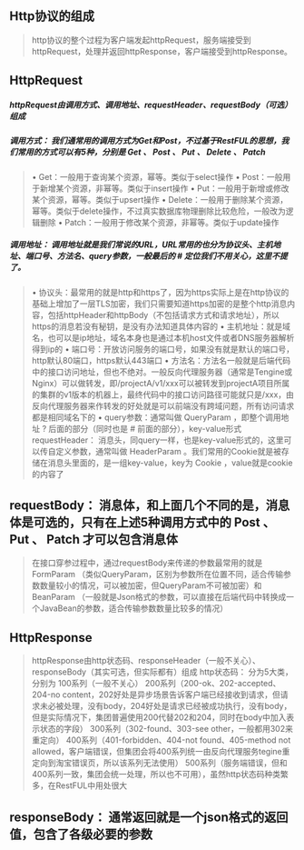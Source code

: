 ## Http协议的组成
>http协议的整个过程为客户端发起httpRequest，服务端接受到httpRequest，处理并返回httpResponse，客户端接受到httpResponse。

## HttpRequest
##### httpRequest由调用方式、调用地址、requestHeader、requestBody（可选）组成
##### 调用方式： 我们通常用的调用方式为Get和Post，不过基于RestFUL的思想，我们常用的方式可以有5种，分别是 Get 、 Post 、 Put 、 Delete 、 Patch 
>• Get：一般用于查询某个资源，幂等。类似于select操作
• Post：一般用于新增某个资源，非幂等。类似于insert操作
• Put：一般用于新增或修改某个资源，幂等。类似于upsert操作
• Delete：一般用于删除某个资源，幂等。类似于delete操作，不过真实数据库物理删除比较危险，一般改为逻辑删除
• Patch：一般用于修改某个资源，非幂等。类似于update操作
##### 调用地址： 调用地址就是我们常说的URL，URL常用的也分为协议头、主机地址、端口号、方法名、query参数，一般最后的 # 定位我们不用关心，这里不提了。
>• 协议头：最常用的就是http和https了，因为https实际上是在http协议的基础上增加了一层TLS加密，我们只需要知道https加密的是整个http消息内容，包括httpHeader和httpBody（不包括请求方式和请求地址），所以https的消息若没有秘钥，是没有办法知道具体内容的
• 主机地址：就是域名，也可以是ip地址，域名本身也是通过本机host文件或者DNS服务器解析得到ip的
• 端口号：开放访问服务的端口号，如果没有就是默认的端口号，http默认80端口，https默认443端口
• 方法名：方法名一般就是后端代码中的接口访问地址，但也不绝对。一般反向代理服务器（通常是Tengine或Nginx）可以做转发，即/projectA/v1/xxx可以被转发到projectA项目所属的集群的v1版本的机器上，最终代码中的接口访问路径可能就只是/xxx，由反向代理服务器来作转发的好处就是可以前端没有跨域问题，所有访问请求都是相同域名下的
• query参数：通常叫做 QueryParam ，即整个调用地址 ? 后面的部分（同时也是 # 前面的部分），key-value形式
requestHeader： 消息头，同query一样，也是key-value形式的，这里可以传自定义参数，通常叫做 HeaderParam 。我们常用的Cookie就是被存储在消息头里面的，是一组key-value，key为 Cookie ，value就是cookie的内容了
## requestBody： 消息体，和上面几个不同的是，消息体是可选的，只有在上述5种调用方式中的 Post 、 Put 、 Patch 才可以包含消息体
>在接口穿参过程中，通过requestBody来传递的参数最常用的就是 FormParam （类似QueryParam，区别为参数所在位置不同，适合传输参数数量较小的情况，可以被加密，但QueryParam不可被加密）和 BeanParam （一般就是Json格式的参数，可以直接在后端代码中转换成一个JavaBean的参数，适合传输参数数量比较多的情况）

## HttpResponse
>httpResponse由http状态码、responseHeader（一般不关心）、responseBody（其实可选，但实际都有）组成
http状态码： 分为5大类，分别为
100系列（一般不关心）
200系列（200-ok、202-accepted、204-no content，202好处是异步场景告诉客户端已经接收到请求，但请求未必被处理，没有body，204好处是请求已经被成功执行，没有body，但是实际情况下，集团普遍使用200代替202和204，同时在body中加入表示状态的字段）
300系列（302-found、303-see other，一般都用302来重定向）
400系列（401-forbidden、404-not found、405-method not allowed，客户端错误，但集团会将400系列统一由反向代理服务tegine重定向到淘宝错误页，所以该系列无法使用）
500系列（服务端错误，但和400系列一致，集团会统一处理，所以也不可用），虽然http状态码种类繁多，在RestFUL中用处很大
## responseBody： 通常返回就是一个json格式的返回值，包含了各级必要的参数
